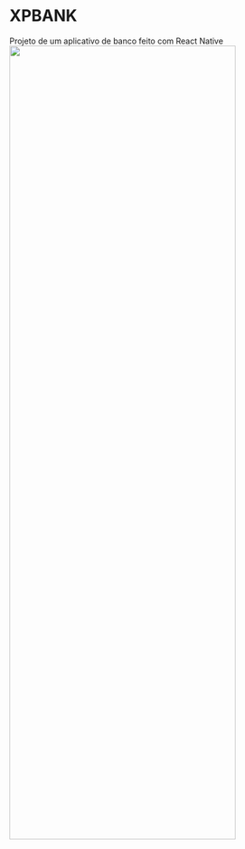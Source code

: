 # XPBANK
Projeto de um aplicativo de banco feito com React Native
<img src=”screenshots/ss1.jpg” height="1400" width="400">
